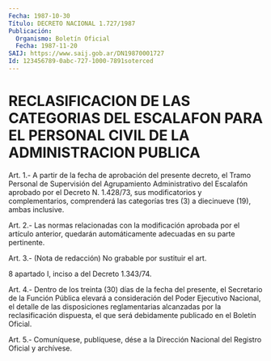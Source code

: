 ```yaml
---
Fecha: 1987-10-30
Título: DECRETO NACIONAL 1.727/1987
Publicación:
  Organismo: Boletín Oficial
  Fecha: 1987-11-20
SAIJ: https://www.saij.gob.ar/DN19870001727
Id: 123456789-0abc-727-1000-7891soterced
---
```

# RECLASIFICACION DE LAS CATEGORIAS DEL ESCALAFON PARA EL PERSONAL CIVIL DE LA ADMINISTRACION PUBLICA

<a id="1"></a>
Art.  1.-  A  partir  de  la  fecha de aprobación del presente decreto,  el  Tramo  Personal  de  Supervisión    del  Agrupamiento Administrativo del Escalafón aprobado por el Decreto  N.  1.428/73, sus  modificatorios  y  complementarios, comprenderá las categorías tres (3) a diecinueve (19), ambas inclusive.

<a id="2"></a>
Art.  2.- Las normas relacionadas con la modificación aprobada por el artículo  anterior, quedarán automáticamente adecuadas en su parte pertinente.

<a id="3"></a>
Art. 3.- (Nota de redacción) No grabable por sustituir el art.

8 apartado I, inciso a del Decreto 1.343/74.

<a id="4"></a>
Art.  4.-  Dentro  de  los  treinta  (30) días de la fecha del presente, el Secretario de la Función Pública elevará a consideración  del  Poder Ejecutivo Nacional,  el  detalle  de  las disposiciones  reglamentarias  alcanzadas  por  la  reclasificación dispuesta,  el  que   será  debidamente  publicado  en  el  Boletín Oficial.

<a id="5"></a>
Art. 5.- Comuníquese, publíquese, dése a la Dirección Nacional del Registro Oficial y archívese.